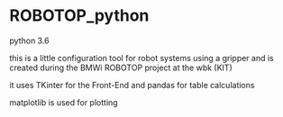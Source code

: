 # ROBOTOP_python
python 3.6

this is a little configuration tool for robot systems using a gripper and is created during the BMWi ROBOTOP project at the wbk (KIT)

it uses TKinter for the Front-End and pandas for table calculations

matplotlib is used for plotting
